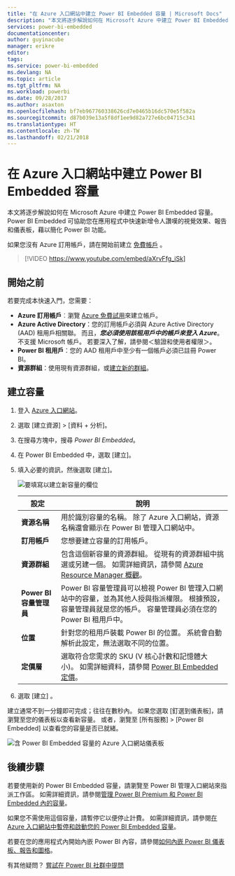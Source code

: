 ```yaml
---
title: "在 Azure 入口網站中建立 Power BI Embedded 容量 | Microsoft Docs"
description: "本文將逐步解說如何在 Microsoft Azure 中建立 Power BI Embedded 容量。"
services: power-bi-embedded
documentationcenter: 
author: guyinacube
manager: erikre
editor: 
tags: 
ms.service: power-bi-embedded
ms.devlang: NA
ms.topic: article
ms.tgt_pltfrm: NA
ms.workload: powerbi
ms.date: 09/28/2017
ms.author: asaxton
ms.openlocfilehash: bf7eb967760338626cd7e0465b16dc570e5f582a
ms.sourcegitcommit: d87b039e13a5f8df1ee9d82a727e6bc04715c341
ms.translationtype: HT
ms.contentlocale: zh-TW
ms.lasthandoff: 02/21/2018
---
```

# <a name="create-power-bi-embedded-capacity-in-the-azure-portal"></a>在 Azure 入口網站中建立 Power BI Embedded 容量

本文將逐步解說如何在 Microsoft Azure 中建立 Power BI Embedded 容量。 Power BI Embedded 可協助您在應用程式中快速新增令人讚嘆的視覺效果、報告和儀表板，藉以簡化 Power BI 功能。

如果您沒有 Azure 訂用帳戶，請在開始前建立 [免費帳戶](https://azure.microsoft.com/free/) 。

> [!VIDEO https://www.youtube.com/embed/aXrvFfg_iSk]

## <a name="before-you-begin"></a>開始之前

若要完成本快速入門，您需要：

* **Azure 訂用帳戶**︰瀏覽 [Azure 免費試用](https://azure.microsoft.com/free/)來建立帳戶。
* **Azure Active Directory**：您的訂用帳戶必須與 Azure Active Directory (AAD) 租用戶相關聯。 而且，***您必須使用該租用戶中的帳戶來登入 Azure***。 不支援 Microsoft 帳戶。 若要深入了解，請參閱＜驗證和使用者權限＞。
* **Power BI 租用戶**：您的 AAD 租用戶中至少有一個帳戶必須已註冊 Power BI。
* **資源群組**：使用現有資源群組，或[建立新的群組](../azure-resource-manager/resource-group-overview.md)。

## <a name="create-a-capacity"></a>建立容量

1. 登入 [Azure 入口網站](https://portal.azure.com/)。

2. 選取 [建立資源]  >  [資料 + 分析]。

3. 在搜尋方塊中，搜尋 *Power BI Embedded*。

4. 在 Power BI Embedded 中，選取 [建立]。

5. 填入必要的資訊，然後選取 [建立]。

    ![要填寫以建立新容量的欄位](media/create-capacity/azure-portal-create-power-bi-embedded.png)

    |設定 |說明 |
    |---------|---------|
    |**資源名稱**|用於識別容量的名稱。 除了 Azure 入口網站，資源名稱還會顯示在 Power BI 管理入口網站中。|
    |**訂用帳戶**|您想要建立容量的訂用帳戶。|
    |**資源群組**|包含這個新容量的資源群組。 從現有的資源群組中挑選或另建一個。 如需詳細資訊，請參閱 [Azure Resource Manager 概觀](../azure-resource-manager/resource-group-overview.md)。|
    |**Power BI 容量管理員**|Power BI 容量管理員可以檢視 Power BI 管理入口網站中的容量，並為其他人授與指派權限。 根據預設，容量管理員就是您的帳戶。 容量管理員必須在您的 Power BI 租用戶中。|
    |**位置**|針對您的租用戶裝載 Power BI 的位置。 系統會自動解析此設定，無法選取不同的位置。|
    |**定價層**|選取符合您需求的 SKU (V 核心計數和記憶體大小)。  如需詳細資料，請參閱 [Power BI Embedded 定價](https://azure.microsoft.com/pricing/details/power-bi-embedded/)。|

6. 選取 [建立] 。

建立通常不到一分鐘即可完成；往往在數秒內。 如果您選取 [釘選到儀表板]，請瀏覽至您的儀表板以查看新容量。 或者，瀏覽至 [所有服務]  >  [Power BI Embedded] 以查看您的容量是否已就緒。

![含 Power BI Embedded 容量的 Azure 入口網站儀表板](media/create-capacity/azure-portal-dashboard.png)

## <a name="next-steps"></a>後續步驟

若要使用新的 Power BI Embedded 容量，請瀏覽至 Power BI 管理入口網站來指派工作區。 如需詳細資訊，請參閱[管理 Power BI Premium 和 Power BI Embedded 內的容量](https://powerbi.microsoft.com/documentation/powerbi-admin-premium-manage/)。

如果您不需使用這個容量，請暫停它以便停止計費。 如需詳細資訊，請參閱[在 Azure 入口網站中暫停和啟動您的 Power BI Embedded 容量](pause-start.md)。

若要在您的應用程式內開始內嵌 Power BI 內容，請參閱[如何內嵌 Power BI 儀表板、報告和圖格](https://powerbi.microsoft.com/documentation/powerbi-developer-embedding-content/)。

有其他疑問？ [嘗試在 Power BI 社群中提問](http://community.powerbi.com/)